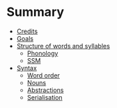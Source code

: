 # Summary

- [Credits](./credits.md)
- [Goals](./goals.md)
- [Structure of words and syllables]()
    - [Phonology](./phonology.md)
    - [SSM](./ssm.md)
- [Syntax]()
    - [Word order](./word_order.md)
    - [Nouns](./nouns.md)
    - [Abstractions](./verbs.md)
    - [Serialisation](./serialisation.md)